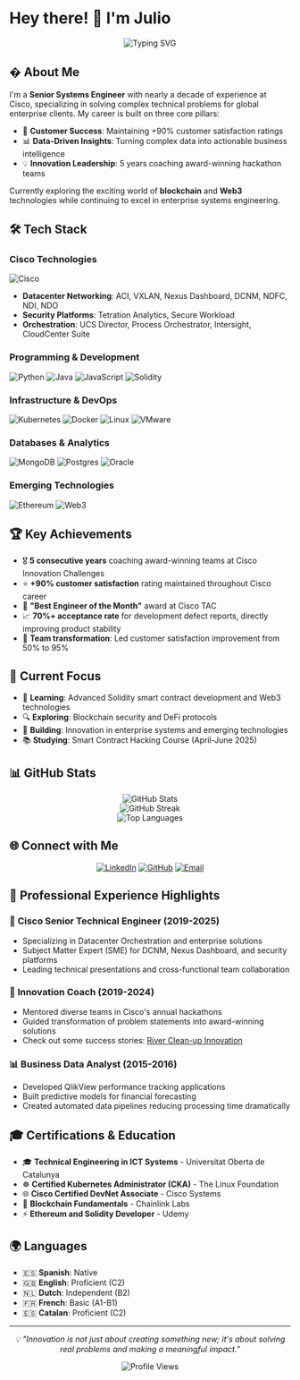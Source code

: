 # Hey there! 👋 I'm Julio

<div align="center">
  <img src="https://readme-typing-svg.herokuapp.com?font=Fira+Code&pause=1000&color=2E9EF7&center=true&vCenter=true&width=500&lines=Senior+Systems+Engineer+%40+Cisco;Innovation+Coach+%26+Mentor;Customer+Success+Specialist;Blockchain+%26+Web3+Explorer;Building+the+Future%2C+One+Solution+at+a+Time" alt="Typing SVG" />
</div>

## � About Me

I'm a **Senior Systems Engineer** with nearly a decade of experience at Cisco, specializing in solving complex technical problems for global enterprise clients. My career is built on three core pillars:

- 🎯 **Customer Success**: Maintaining +90% customer satisfaction ratings
- 📊 **Data-Driven Insights**: Turning complex data into actionable business intelligence  
- 💡 **Innovation Leadership**: 5 years coaching award-winning hackathon teams

Currently exploring the exciting world of **blockchain** and **Web3** technologies while continuing to excel in enterprise systems engineering.

## 🛠️ Tech Stack

### **Cisco Technologies**
![Cisco](https://img.shields.io/badge/cisco-%23049fd9.svg?style=for-the-badge&logo=cisco&logoColor=black)
- **Datacenter Networking**: ACI, VXLAN, Nexus Dashboard, DCNM, NDFC, NDI, NDO
- **Security Platforms**: Tetration Analytics, Secure Workload
- **Orchestration**: UCS Director, Process Orchestrator, Intersight, CloudCenter Suite

### **Programming & Development**
![Python](https://img.shields.io/badge/python-3670A0?style=for-the-badge&logo=python&logoColor=ffdd54)
![Java](https://img.shields.io/badge/java-%23ED8B00.svg?style=for-the-badge&logo=openjdk&logoColor=white)
![JavaScript](https://img.shields.io/badge/javascript-%23323330.svg?style=for-the-badge&logo=javascript&logoColor=%23F7DF1E)
![Solidity](https://img.shields.io/badge/Solidity-%23363636.svg?style=for-the-badge&logo=solidity&logoColor=white)

### **Infrastructure & DevOps**
![Kubernetes](https://img.shields.io/badge/kubernetes-%23326ce5.svg?style=for-the-badge&logo=kubernetes&logoColor=white)
![Docker](https://img.shields.io/badge/docker-%230db7ed.svg?style=for-the-badge&logo=docker&logoColor=white)
![Linux](https://img.shields.io/badge/Linux-FCC624?style=for-the-badge&logo=linux&logoColor=black)
![VMware](https://img.shields.io/badge/VMware-231f20?style=for-the-badge&logo=VMware&logoColor=white)

### **Databases & Analytics**
![MongoDB](https://img.shields.io/badge/MongoDB-%234ea94b.svg?style=for-the-badge&logo=mongodb&logoColor=white)
![Postgres](https://img.shields.io/badge/postgres-%23316192.svg?style=for-the-badge&logo=postgresql&logoColor=white)
![Oracle](https://img.shields.io/badge/Oracle-F80000?style=for-the-badge&logo=oracle&logoColor=white)

### **Emerging Technologies**
![Ethereum](https://img.shields.io/badge/Ethereum-3C3C3D?style=for-the-badge&logo=Ethereum&logoColor=white)
![Web3](https://img.shields.io/badge/web3.js-F16822?style=for-the-badge&logo=web3.js&logoColor=white)

## 🏆 Key Achievements

- 🎖️ **5 consecutive years** coaching award-winning teams at Cisco Innovation Challenges
- ⭐ **+90% customer satisfaction** rating maintained throughout Cisco career
- 🏅 **"Best Engineer of the Month"** award at Cisco TAC
- 📈 **70%+ acceptance rate** for development defect reports, directly improving product stability
- 🚀 **Team transformation**: Led customer satisfaction improvement from 50% to 95%

## 🔭 Current Focus

- 🌱 **Learning**: Advanced Solidity smart contract development and Web3 technologies
- 🔍 **Exploring**: Blockchain security and DeFi protocols
- 🎯 **Building**: Innovation in enterprise systems and emerging technologies
- 📚 **Studying**: Smart Contract Hacking Course (April-June 2025)

## 📊 GitHub Stats

<div align="center">
  <img src="https://github-readme-stats.vercel.app/api?username=jmolinasoler&theme=radical&hide_border=false&include_all_commits=false&count_private=false" alt="GitHub Stats" />
</div>

<div align="center">
  <img src="https://github-readme-streak-stats.herokuapp.com/?user=jmolinasoler&theme=radical&hide_border=false" alt="GitHub Streak" />
</div>

<div align="center">
  <img src="https://github-readme-stats.vercel.app/api/top-langs/?username=jmolinasoler&theme=radical&hide_border=false&include_all_commits=false&count_private=false&layout=compact" alt="Top Languages" />
</div>

## 🌐 Connect with Me

<div align="center">
  
[![LinkedIn](https://img.shields.io/badge/LinkedIn-%230077B5.svg?logo=linkedin&logoColor=white)](https://linkedin.com/in/jmolinasoler)
[![GitHub](https://img.shields.io/badge/GitHub-%23121011.svg?logo=github&logoColor=white)](https://github.com/jmolinasoler)
[![Email](https://img.shields.io/badge/Email-D14836?logo=gmail&logoColor=white)](mailto:julio@molinasoler.xyz)

</div>

## 💼 Professional Experience Highlights

### 🔧 **Cisco Senior Technical Engineer** (2019-2025)
- Specializing in Datacenter Orchestration and enterprise solutions
- Subject Matter Expert (SME) for DCNM, Nexus Dashboard, and security platforms
- Leading technical presentations and cross-functional team collaboration

### 🎯 **Innovation Coach** (2019-2024)
- Mentored diverse teams in Cisco's annual hackathons
- Guided transformation of problem statements into award-winning solutions
- Check out some success stories: [River Clean-up Innovation](https://gblogs.cisco.com/be/river-clean-up-wins-fourth-cisco-innovation-challenge/)

### 📊 **Business Data Analyst** (2015-2016)
- Developed QlikView performance tracking applications
- Built predictive models for financial forecasting
- Created automated data pipelines reducing processing time dramatically

## 🎓 Certifications & Education

- 🎓 **Technical Engineering in ICT Systems** - Universitat Oberta de Catalunya
- ☸️ **Certified Kubernetes Administrator (CKA)** - The Linux Foundation
- 🌐 **Cisco Certified DevNet Associate** - Cisco Systems
- 🔗 **Blockchain Fundamentals** - Chainlink Labs
- ⚡ **Ethereum and Solidity Developer** - Udemy

## 🌍 Languages

- 🇪🇸 **Spanish**: Native
- 🇬🇧 **English**: Proficient (C2)
- 🇳🇱 **Dutch**: Independent (B2)
- 🇫🇷 **French**: Basic (A1-B1)
- 🇪🇸 **Catalan**: Proficient (C2)

---

<div align="center">
  <i>💡 "Innovation is not just about creating something new; it's about solving real problems and making a meaningful impact."</i>
</div>

<div align="center">
  
![Profile Views](https://komarev.com/ghpvc/?username=jmolinasoler&color=blueviolet)

</div>

